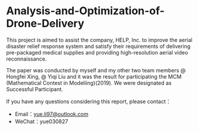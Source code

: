 # Analysis-and-Optimization-of-Drone-Delivery
This project is aimed to assist the company, HELP, Inc. to improve the aerial disaster relief response system and satisfy their requirements of delivering pre-packaged medical supplies and providing high-resolution aerial video reconnaissance.

The paper was conducted by myself and my other two team members @ Hongfei Xing, @ Yiqi Liu and it was the result for participating the MCM (Mathematical Contest in Modeliing)(2019). We were designated as Successful Participant.

If you have any questions considering this report, please contact：

- Email：yue.li97@outlook.com 
- WeChat：yue030827
